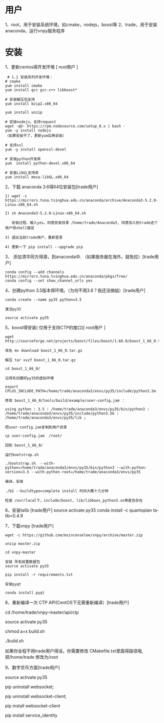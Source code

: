 # 用户
1、root，用于安装系统环境，如cmake，nodejs，boost等
2、trade，用于安装anaconda，运行vnpy服务程序

# 安装
   1、更新centos得开发环境 [ root用户 ]

     # 1.1 安装系列开发环境：
    # cmake
    yum install cmake
    yum install gcc gcc-c++ libboost*
    
    # 安装解压包支持
	yum install bzip2.x86_64

    yum install unzip

	# 安装nodejs，支持request
	wget -qO- https://rpm.nodesource.com/setup_8.x | bash -
	yum -y install nodejs
	（如果安装不了，更新yum后再安装）

	# 支持ssl
	yum -y install openssl-devel

	# 安装python开发库
    yum  install python-devel.x86_64

    # 安装LibGL支持库
    yum install mesa-libGL.x86_64
  2、下载 anaconda 3.6得64位安装包[trade用户]

    1) wget -c https://mirrors.tuna.tsinghua.edu.cn/anaconda/archive/Anaconda3-5.2.0-Linux-x86_64.sh

    2) sh Anaconda3-5.2.0-Linux-x86_64.sh

       安装过程，输入yes，同意安装目录 /home/trade/Anaconda3, 同意加入到trade这个用户得shell路径

    3) 退出当前trade用户，重新登录

    4) 更新一下 pip install --upgrade pip

 3、 添加清华同方得源，到anaconda中. （如果服务器在海外，就免拉）[trade用户]

    conda config --add channels https://mirrors.tuna.tsinghua.edu.cn/anaconda/pkgs/free/
    conda config --set show_channel_urls yes

 4、创建python 3.5版本得环境。（为何不用3.6？我还没搞掂）[trade用户]

    conda create --name py35 python=3.5

    激活py35

    source activate py35



 5、boost得安装( 仅用于支持CTP的接口)[ root用户 ]

    wget http://sourceforge.net/projects/boost/files/boost/1.66.0/boost_1_66_0.tar.gz/download

	改名 mv download boost_1_66_0.tar.gz

	解压 tar xvzf boost_1_66_0.tar.gz

	cd boost_1_66_0/

	记得先创建好py35的虚拟环境

	export CPLUS_INCLUDE_PATH=/home/trade/anaconda3/envs/py35/include/python3.5m

    修改 boost_1_66_0/tools/build/example/user-config.jam ：

    using python : 3.5 : /home/trade/anaconda3/envs/py35/bin/python3 : /home/trade/anaconda3/envs/py35/include/python3.5m : /home/trade/anaconda3/envs/py35/lib ;

    把user-config.jam复制到用户目录

    cp user-config.jam  /root/

    回到 boost_1_66_0/

    运行bootstrap.sh

	./bootstrap.sh  --with-python=/home/trade/anaconda3/envs/py35/bin/python3 --with-python-version=3.5 --with-python-root=/home/trade/anaconda3/envs/py35

	编译，安装

	./b2 --buildtype=complete install 时间大概十几分钟

	检查 /usr/local下，include/boost, lib/libboos_python3.so等是否存在

 6、安装talib [trade用户]
    source activate py35
    conda install -c quantopian ta-lib=0.4.9

 7、下载vnpy  [trade用户]

    wget -c https://github.com/msincenselee/vnpy/archive/master.zip

    unzip master.zip

    cd vnpy-master

    安装 所有前置数据包
    source activate py35

    pip install -r requirements.txt

    安装pyqt

    conda install pyqt

 8、重新编译一次 CTP API(CentOS下无需重新编译）[trade用户]

  cd /home/trade/vnpy-master/api/ctp

  source activate py35

  chmod a+x build.sh

  ./build.sh

  如果你全程不用trade用户得话，你需要修改 CMakefile.txt里面得路径哦,把/home/trade 修改为/root

  9、数字货币方面[trade用户]

   source activate py35

   pip uninstall websocket;

   pip uninstall websocket-client;

   pip install websocket-client

   pip install service_identity
